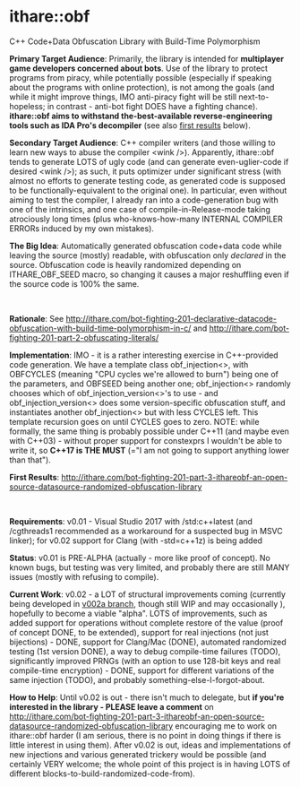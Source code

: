 # ithare::obf
C++ Code+Data Obfuscation Library with Build-Time Polymorphism

**Primary Target Audience**: Primarily, the library is intended for **multiplayer game developers concerned about bots**. Use of the library to protect programs from piracy, while potentially possible (especially if speaking about the programs with online protection), is not among the goals (and while it might improve things, IMO anti-piracy fight will be still next-to-hopeless; in contrast - anti-bot fight DOES have a fighting chance). **ithare::obf aims to withstand the-best-available reverse-engineering tools such as IDA Pro's decompiler** (see also [first results](#first-results) below). 

**Secondary Target Audience**: C++ compiler writers (and those willing to learn new ways to abuse the compiler &lt;wink /&gt;). Apparently, ithare::obf tends to generate LOTS of ugly code (and can generate even-uglier-code if desired &lt;wink /&gt;); as such, it puts optimizer under significant stress (with almost no efforts to generate testing code, as generated code is supposed to be functionally-equivalent to the original one). In particular, even without aiming to test the compiler, I already ran into a code-generation bug with one of the intrinsics, and one case of compile-in-Release-mode taking atrociously long times (plus who-knows-how-many INTERNAL COMPILER ERRORs induced by my own mistakes). 

**The Big Idea**: Automatically generated obfuscation code+data code while leaving the source (mostly) readable, with obfuscation only *declared* in the source. Obfuscation code is heavily randomized depending on ITHARE_OBF_SEED macro, so changing it causes a major reshuffling even if the source code is 100% the same. 

&nbsp;

**Rationale**: See http://ithare.com/bot-fighting-201-declarative-datacode-obfuscation-with-build-time-polymorphism-in-c/ and http://ithare.com/bot-fighting-201-part-2-obfuscating-literals/ 

**Implementation**: IMO - it is a rather interesting exercise in C++-provided code generation. We have a template class obf_injection<>, with OBFCYCLES (meaning "CPU cycles we're allowed to burn") being one of the parameters, and OBFSEED being another one; obf_injection<> randomly chooses which of obf_injection_version<>'s to use - and obf_injection_version<> does some version-specific obfuscation stuff, and instantiates another obf_injection<> but with less CYCLES left. This template recursion goes on until CYCLES goes to zero. NOTE: while formally, the same thing is probably possible under C++11 (and maybe even with C++03) - without proper support for constexprs I wouldn't be able to write it, so **C++17 is THE MUST** (="I am not going to support anything lower than that"). 

<a name="first-results"></a>
**First Results**: http://ithare.com/bot-fighting-201-part-3-ithareobf-an-open-source-datasource-randomized-obfuscation-library

&nbsp;

**Requirements**: v0.01 - Visual Studio 2017 with /std:c++latest (and /cgthreads1 recommended as a workaround for a suspected bug in MSVC linker); for v0.02 support for Clang (with -std=c++1z) is being added

**Status**: v0.01 is PRE-ALPHA (actually - more like proof of concept). No known bugs, but testing was very limited, and probably there are still MANY issues (mostly with refusing to compile). 

**Current Work**: v0.02 - a LOT of structural improvements coming (currently being developed in [v002a branch](https://github.com/ITHare/obf/tree/v002a), though still WIP and may occasionally ), hopefully to become a viable "alpha". LOTS of improvements, such as added support for operations without complete restore of the value (proof of concept DONE, to be extended), support for real injections (not just bijections) - DONE, support for Clang/Mac (DONE), automated randomized testing (1st version DONE), a way to debug compile-time failures (TODO), significantly improved PRNGs (with an option to use 128-bit keys and real compile-time encryption) - DONE, support for different variations of the same injection (TODO), and probably something-else-I-forgot-about.

**How to Help**: Until v0.02 is out - there isn't much to delegate, but **if you're interested in the library - PLEASE leave a comment** on http://ithare.com/bot-fighting-201-part-3-ithareobf-an-open-source-datasource-randomized-obfuscation-library encouraging me to work on ithare::obf harder (I am serious, there is no point in doing things if there is little interest in using them). After v0.02 is out, ideas and implementations of new injections and various generated trickery would be possible (and certainly VERY welcome; the whole point of this project is in having LOTS of different blocks-to-build-randomized-code-from). 
